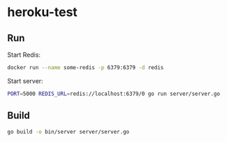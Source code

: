 # heroku-test

## Run

Start Redis:

```sh
docker run --name some-redis -p 6379:6379 -d redis
```

Start server:

```sh
PORT=5000 REDIS_URL=redis://localhost:6379/0 go run server/server.go
```

## Build

```sh
go build -o bin/server server/server.go
```
